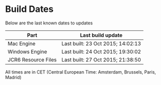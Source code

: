 # Build Dates

Below are the last known dates to updates

Part | Last build update
-----|-----
Mac Engine | Last built: 23 Oct 2015; 14:02:13
Windows Engine | Last built: 24 Oct 2015; 19:30:02
JCR6 Resource Files | Last built: 27 Oct 2015; 21:38:50
All times are in CET (Central European Time: Amsterdam, Brussels, Paris, Madrid)



